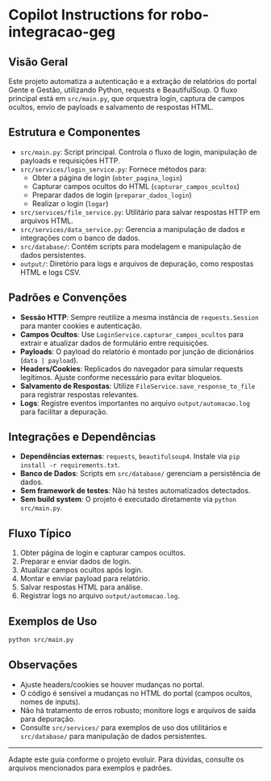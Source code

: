 # Copilot Instructions for robo-integracao-geg

## Visão Geral

Este projeto automatiza a autenticação e a extração de relatórios do portal Gente e Gestão, utilizando Python, requests e BeautifulSoup. O fluxo principal está em `src/main.py`, que orquestra login, captura de campos ocultos, envio de payloads e salvamento de respostas HTML.

## Estrutura e Componentes

- `src/main.py`: Script principal. Controla o fluxo de login, manipulação de payloads e requisições HTTP.
- `src/services/login_service.py`: Fornece métodos para:
  - Obter a página de login (`obter_pagina_login`)
  - Capturar campos ocultos do HTML (`capturar_campos_ocultos`)
  - Preparar dados de login (`preparar_dados_login`)
  - Realizar o login (`logar`)
- `src/services/file_service.py`: Utilitário para salvar respostas HTTP em arquivos HTML.
- `src/services/data_service.py`: Gerencia a manipulação de dados e integrações com o banco de dados.
- `src/database/`: Contém scripts para modelagem e manipulação de dados persistentes.
- `output/`: Diretório para logs e arquivos de depuração, como respostas HTML e logs CSV.

## Padrões e Convenções

- **Sessão HTTP**: Sempre reutilize a mesma instância de `requests.Session` para manter cookies e autenticação.
- **Campos Ocultos**: Use `LoginService.capturar_campos_ocultos` para extrair e atualizar dados de formulário entre requisições.
- **Payloads**: O payload do relatório é montado por junção de dicionários (`data | payload`).
- **Headers/Cookies**: Replicados do navegador para simular requests legítimos. Ajuste conforme necessário para evitar bloqueios.
- **Salvamento de Respostas**: Utilize `FileService.save_response_to_file` para registrar respostas relevantes.
- **Logs**: Registre eventos importantes no arquivo `output/automacao.log` para facilitar a depuração.

## Integrações e Dependências

- **Dependências externas**: `requests`, `beautifulsoup4`. Instale via `pip install -r requirements.txt`.
- **Banco de Dados**: Scripts em `src/database/` gerenciam a persistência de dados.
- **Sem framework de testes**: Não há testes automatizados detectados.
- **Sem build system**: O projeto é executado diretamente via `python src/main.py`.

## Fluxo Típico

1. Obter página de login e capturar campos ocultos.
2. Preparar e enviar dados de login.
3. Atualizar campos ocultos após login.
4. Montar e enviar payload para relatório.
5. Salvar respostas HTML para análise.
6. Registrar logs no arquivo `output/automacao.log`.

## Exemplos de Uso

```bash
python src/main.py
```

## Observações

- Ajuste headers/cookies se houver mudanças no portal.
- O código é sensível a mudanças no HTML do portal (campos ocultos, nomes de inputs).
- Não há tratamento de erros robusto; monitore logs e arquivos de saída para depuração.
- Consulte `src/services/` para exemplos de uso dos utilitários e `src/database/` para manipulação de dados persistentes.

---

Adapte este guia conforme o projeto evoluir. Para dúvidas, consulte os arquivos mencionados para exemplos e padrões.
